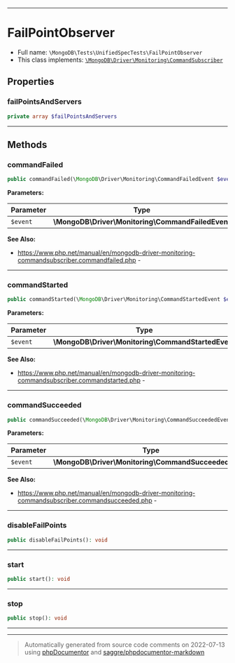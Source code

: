 ***

# FailPointObserver





* Full name: `\MongoDB\Tests\UnifiedSpecTests\FailPointObserver`
* This class implements:
[`\MongoDB\Driver\Monitoring\CommandSubscriber`](../../Driver/Monitoring/CommandSubscriber.md)



## Properties


### failPointsAndServers



```php
private array $failPointsAndServers
```






***

## Methods


### commandFailed



```php
public commandFailed(\MongoDB\Driver\Monitoring\CommandFailedEvent $event): void
```








**Parameters:**

| Parameter | Type | Description |
|-----------|------|-------------|
| `$event` | **\MongoDB\Driver\Monitoring\CommandFailedEvent** |  |



**See Also:**

* https://www.php.net/manual/en/mongodb-driver-monitoring-commandsubscriber.commandfailed.php - 

***

### commandStarted



```php
public commandStarted(\MongoDB\Driver\Monitoring\CommandStartedEvent $event): void
```








**Parameters:**

| Parameter | Type | Description |
|-----------|------|-------------|
| `$event` | **\MongoDB\Driver\Monitoring\CommandStartedEvent** |  |



**See Also:**

* https://www.php.net/manual/en/mongodb-driver-monitoring-commandsubscriber.commandstarted.php - 

***

### commandSucceeded



```php
public commandSucceeded(\MongoDB\Driver\Monitoring\CommandSucceededEvent $event): void
```








**Parameters:**

| Parameter | Type | Description |
|-----------|------|-------------|
| `$event` | **\MongoDB\Driver\Monitoring\CommandSucceededEvent** |  |



**See Also:**

* https://www.php.net/manual/en/mongodb-driver-monitoring-commandsubscriber.commandsucceeded.php - 

***

### disableFailPoints



```php
public disableFailPoints(): void
```











***

### start



```php
public start(): void
```











***

### stop



```php
public stop(): void
```











***


***
> Automatically generated from source code comments on 2022-07-13 using [phpDocumentor](http://www.phpdoc.org/) and [saggre/phpdocumentor-markdown](https://github.com/Saggre/phpDocumentor-markdown)
